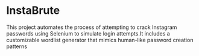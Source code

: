# InstaBrute
This project automates the process of attempting to crack Instagram passwords using Selenium to simulate login attempts.It includes a customizable wordlist generator that mimics human-like password creation patterns
